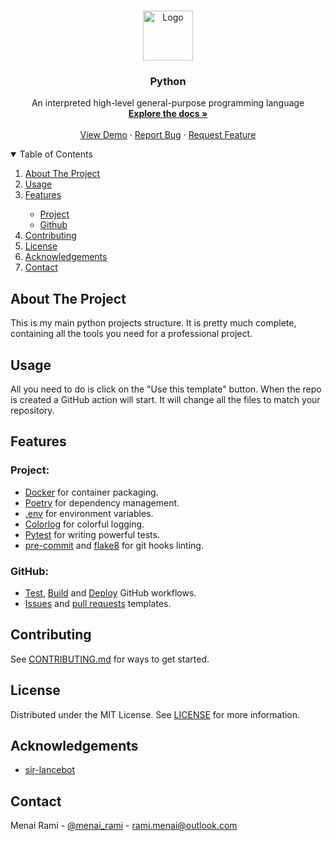 <br />
<p align="center">
  <a href="https://github.com/rmenai-blueprints/python">
    <img src="https://upload.wikimedia.org/wikipedia/commons/thumb/c/c3/Python-logo-notext.svg/2048px-Python-logo-notext.svg.png" alt="Logo" width="80" height="80">
  </a>

<h3 align="center">Python</h3>

  <p align="center">
    An interpreted high-level general-purpose programming language
    <br />
    <a href="https://github.com/rmenai-blueprints/python"><strong>Explore the docs »</strong></a>
    <br />
    <br />
    <a href="https://github.com/rmenai-blueprints/python">View Demo</a>
    ·
    <a href="https://github.com/rmenai-blueprints/python/issues/new?assignees=&labels=&template=bug_report.md&title=">Report Bug</a>
    ·
    <a href="https://github.com/rmenai-blueprints/python/issues/new?assignees=&labels=&template=feature_request.md&title=">Request Feature</a>
  </p>

<!-- TABLE OF CONTENTS -->
<details open="open">
  <summary>Table of Contents</summary>
  <ol>
    <li>
      <a href="#about-the-project">About The Project</a>
    </li>
    <li><a href="#usage">Usage</a></li>
    <li><a href="#features">Features</a></li>
    <ul>
        <li><a href="#project">Project</a></li>
        <li><a href="#github">Github</a></li>
      </ul>
    <li><a href="#contributing">Contributing</a></li>
    <li><a href="#license">License</a></li>
    <li><a href="#acknowledgements">Acknowledgements</a></li>
    <li><a href="#contact">Contact</a></li>
  </ol>
</details>



<!-- ABOUT THE PROJECT -->

## About The Project

This is my main python projects structure. It is pretty much complete, containing all the tools you need for a professional
project.

<!-- Usage -->

## Usage

All you need to do is click on the "Use this template" button. When the repo is created a GitHub action will start. It
will change all the files to match your repository.

<!-- Features -->

## Features

### Project:

* [Docker](https://www.docker.com/) for container packaging.
* [Poetry](https://python-poetry.org/) for dependency management.
* [.env](https://pypi.org/project/python-dotenv/) for environment variables.
* [Colorlog](https://pypi.org/project/colorlog/) for colorful logging.
* [Pytest](https://docs.pytest.org/en/6.2.x/) for writing powerful tests.
* [pre-commit](https://pre-commit.com/) and [flake8](https://flake8.pycqa.org/en/latest/) for git hooks linting.

### GitHub:

* [Test](https://github.com/rmenai-blueprints/pycord/blob/main/.github/workflows/test.yaml),
  [Build](https://github.com/rmenai-blueprints/pycord/blob/main/.github/workflows/build.yaml) and
  [Deploy](https://github.com/rmenai-blueprints/pycord/blob/main/.github/workflows/deploy.yaml) GitHub workflows.
* [Issues](https://github.com/rmenai-blueprints/pycord/tree/main/.github/ISSUE_TEMPLATE)
  and [pull requests](https://github.com/rmenai-blueprints/pycord/blob/main/.github/pull_request_template.md) templates.


<!-- CONTRIBUTING -->

## Contributing

See [CONTRIBUTING.md](https://github.com/rmenai-blueprints/python/blob/main/CONTRIBUTING.md) for ways to get started.

<!-- LICENSE -->

## License

Distributed under the MIT License. See [LICENSE](https://github.com/rmenai-blueprints/python/blob/main/LICENSE) for more
information.

<!-- ACKNOWLEDGMENTS -->

## Acknowledgements

 - [sir-lancebot](https://github.com/python-discord/sir-lancebot)

<!-- CONTACT -->

## Contact

Menai Rami - [@menai_rami](https://twitter.com/menai_rami) - rami.menai@outlook.com
